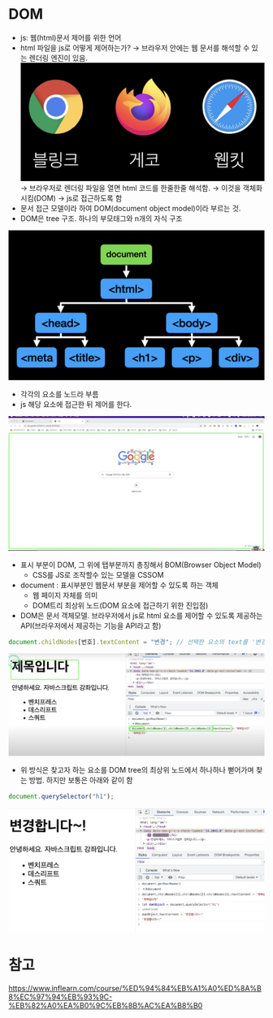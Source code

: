# DOM

- js: 웹(html)문서 제어를 위한 언어
- html 파일을 js로 어떻게 제어하는가?
  → 브라우저 안에는 웹 문서를 해석할 수 있는 렌더링 엔진이 있음.
  ![Untitled](../assets/DOM1.png)
  → 브라우저로 렌더링 파일을 열면 html 코드를 한줄한줄 해석함.
  → 이것을 객체화 시킴(DOM)
  → js로 접근하도록 함
- 문서 접근 모델이라 하여 DOM(document object model)이라 부르는 것.
- DOM은 tree 구조. 하나의 부모태그와 n개의 자식 구조

![Untitled](../assets/DOM2.png)

- 각각의 요소를 노드라 부름
- js 해당 요소에 접근한 뒤 제어를 한다.

![Untitled](../assets/DOM3.png)

- 표시 부분이 DOM, 그 위에 탭부분까지 총칭해서 BOM(Browser Object Model)
  - CSS를 JS로 조작할수 있는 모델을 CSSOM
- document : 표시부분인 웹문서 부분을 제어할 수 있도록 하는 객체
  - 웹 페이지 자체를 의미
  - DOM트리 최상위 노드(DOM 요소에 접근하기 위한 진입점)
- DOM은 문서 객체모델. 브라우저에서 js로 html 요소를 제어할 수 있도록 제공하는 API(브라우저에서 제공하는 기능을 API라고 함)

```jsx
document.childNodes[번호].textContent = "변경"; // 선택한 요소의 text를 '변경'으로 변경
```

![Untitled](../assets/DOM4.png)

- 위 방식은 찾고자 하는 요소를 DOM tree의 최상위 노드에서 하나하나 뻗어가며 찾는 방법. 하지만 보통은 아래와 같이 함

```jsx
document.querySelector("h1");
```

![Untitled](../assets/DOM5.png)

# 참고

https://www.inflearn.com/course/%ED%94%84%EB%A1%A0%ED%8A%B8%EC%97%94%EB%93%9C-%EB%82%A0%EA%B0%9C%EB%8B%AC%EA%B8%B0
